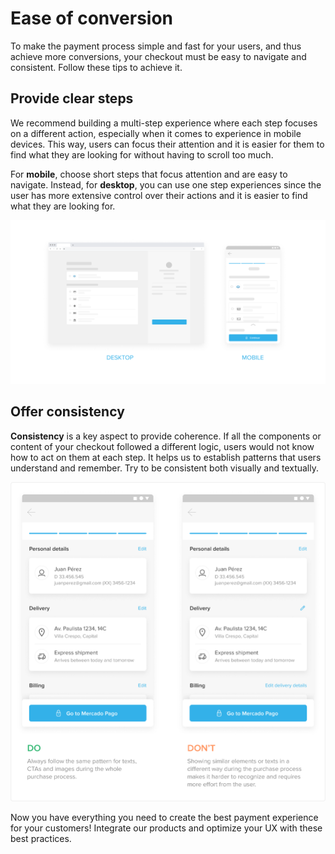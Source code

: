 # Ease of conversion

To make the payment process simple and fast for your users, and thus achieve more conversions, your checkout must be easy to navigate and consistent. Follow these tips to achieve it.

## Provide clear steps

We recommend building a multi-step experience where each step focuses on a different action, especially when it comes to experience in mobile devices. This way, users can focus their attention and it is easier for them to find what they are looking for without having to scroll too much. 

For **mobile**, choose short steps that focus attention and are easy to navigate. Instead, for **desktop**, you can use one step experiences since the user has more extensive control over their actions and it is easier to find what they are looking for.

![en Checkout agil](/images/best-practices-guide/EngCreaUnChoAgilIntro.png)

## Offer consistency

**Consistency** is a key aspect to provide coherence. If all the components or content of your checkout followed a different logic, users would not know how to act on them at each step. It helps us to establish patterns that users understand and remember. Try to be consistent both visually and textually. 

![en Consistencia](/images/best-practices-guide/EngCreaUnChoAgilConsistenciaDoDonts.png)

Now you have everything you need to create the best payment experience for your customers! Integrate our products and optimize your UX with these best practices.

